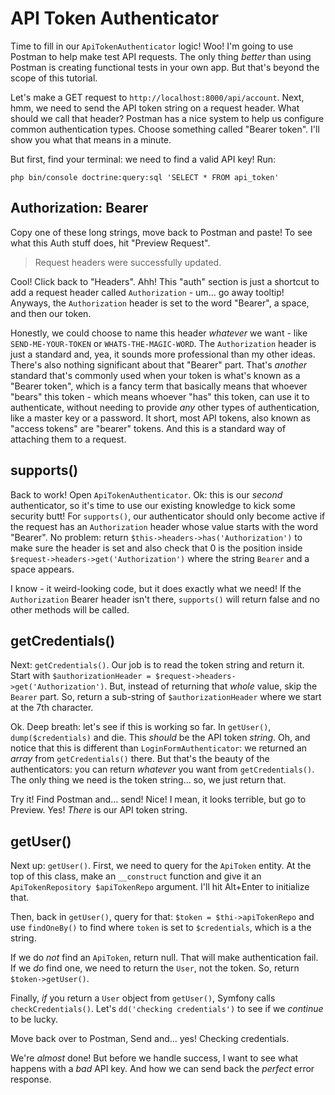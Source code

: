 # API Token Authenticator

Time to fill in our `ApiTokenAuthenticator` logic! Woo! I'm going to use Postman
to help make test API requests. The only thing *better* than using Postman is creating
functional tests in your own app. But that's beyond the scope of this tutorial.

Let's make a GET request to `http://localhost:8000/api/account`. Next, hmm, we need
to send the API token string on a request header. What should we call that header?
Postman has a nice system to help us configure common authentication types. Choose
something called "Bearer token". I'll show you what that means in a minute.

But first, find your terminal: we need to find a valid API key! Run:

```terminal
php bin/console doctrine:query:sql 'SELECT * FROM api_token'
```

## Authorization: Bearer

Copy one of these long strings, move back to Postman and paste! To see what this
Auth stuff does, hit "Preview Request".

> Request headers were successfully updated.

Cool! Click back to "Headers". Ahh! This "auth" section is just a shortcut to add
a request header called `Authorization` - um... go away tooltip! Anyways, the `Authorization`
header is set to the word "Bearer", a space, and then our token.

Honestly, we could choose to name this header *whatever* we want - like
`SEND-ME-YOUR-TOKEN` or `WHATS-THE-MAGIC-WORD`. The `Authorization` header is just
a standard and, yea, it sounds more professional than my other ideas. There's
also nothing significant about that "Bearer" part. That's *another* standard
that's commonly used when your token is what's known as a "Bearer token", which
is a fancy term that  basically means that whoever "bears" this token - which means
whoever "has" this token, can use it to authenticate, without needing to provide
*any* other types of authentication, like a master key or a password. It short, most
API tokens, also known as "access tokens" are "bearer" tokens. And this is a standard
way of attaching them to a request.

## supports()

Back to work! Open `ApiTokenAuthenticator`. Ok: this is our *second* authenticator,
so it's time to use our existing knowledge to kick some security butt! For `supports()`,
our authenticator should only become active if the request has an `Authorization`
header whose value starts with the word "Bearer". No problem: return
`$this->headers->has('Authorization')` to make sure the header is set and also check
that 0 is the position inside `$request->headers->get('Authorization')` where the
string `Bearer` and a space appears.

I know - it weird-looking code, but it does exactly what we need! If the `Authorization`
Bearer header isn't there, `supports()` will return false and no other methods will
be called.

## getCredentials()

Next: `getCredentials()`. Our job is to read the token string and return it.
Start with `$authorizationHeader = $request->headers->get('Authorization')`. But,
instead of returning that *whole* value, skip the `Bearer` part. So, return a sub-string
of `$authorizationHeader` where we start at the 7th character.

Ok. Deep breath: let's see if this is working so far. In `getUser()`, `dump($credentials)`
and die. This *should* be the API token *string*. Oh, and notice that this is different
than `LoginFormAuthenticator`: we returned an *array* from `getCredentials()` there.
But that's the beauty of the authenticators: you can return *whatever* you want
from `getCredentials()`. The only thing we need is the token string... so, we just
return that.

Try it! Find Postman and... send! Nice! I mean, it looks terrible, but go to Preview.
Yes! *There* is our API token string.

## getUser()

Next up: `getUser()`. First, we need to query for the `ApiToken` entity. At the
top of this class, make an `__construct` function and give it an
`ApiTokenRepository $apiTokenRepo` argument. I'll hit Alt+Enter to initialize that.

Then, back in `getUser()`, query for that: `$token = $thi->apiTokenRepo`
and use `findOneBy()` to find where `token` is set to `$credentials`, which is a
the string.

If we do *not* find an `ApiToken`, return null. That will make authentication fail.
If we *do* find one, we need to return the `User`, not the token. So, return
`$token->getUser()`.

Finally, *if* you return a `User` object from `getUser()`, Symfony calls
`checkCredentials()`. Let's `dd('checking credentials')` to see if we *continue*
to be lucky.

Move back over to Postman, Send and... yes! Checking credentials.

We're *almost* done! But before we handle success, I want to see what happens
with a *bad* API key. And how we can send back the *perfect* error response.
